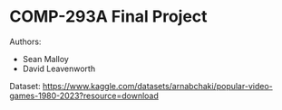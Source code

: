 # COMP-293A Final Project 

Authors: 

- Sean Malloy
- David Leavenworth

Dataset: https://www.kaggle.com/datasets/arnabchaki/popular-video-games-1980-2023?resource=download 